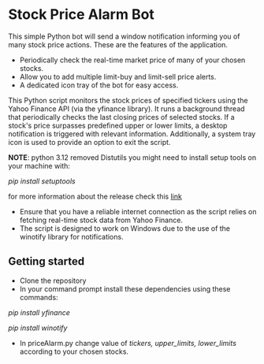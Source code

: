 # Stock Price Alarm Bot
This simple Python bot will send a window notification informing you of many stock price actions.
These are the features of the application.
+ Periodically check the real-time market price of many of your chosen stocks.
+ Allow you to add multiple limit-buy and limit-sell price alerts.
+ A dedicated icon tray of the bot for easy access.

This Python script monitors the stock prices of specified tickers using the Yahoo Finance API (via the yfinance library). It runs a background thread that periodically checks the last closing prices of selected stocks. If a stock's price surpasses predefined upper or lower limits, a desktop notification is triggered with relevant information. Additionally, a system tray icon is used to provide an option to exit the script.

**NOTE**: python 3.12 removed Distutils you might need to install setup tools on your machine with:

_pip install setuptools_ 

for more information about the release check this [link](https://docs.python.org/3/whatsnew/3.12.html#:~:text=This%20article%20explains%20the%20new,released%20on%20October%202%2C%202023.) 
+ Ensure that you have a reliable internet connection as the script relies on fetching real-time stock data from Yahoo Finance.
+ The script is designed to work on Windows due to the use of the winotify library for notifications.

## Getting started
+ Clone the repository
+ In your command prompt install these dependencies using these commands:
  
_pip install yfinance_

_pip install winotify_

+ In priceAlarm.py change value of *tickers, upper_limits, lower_limits* according to your chosen stocks.


